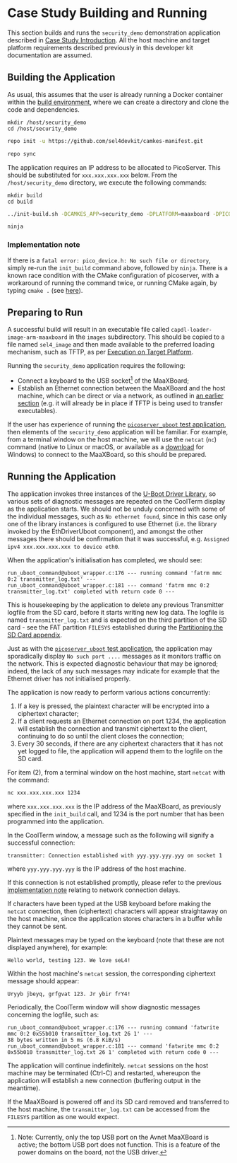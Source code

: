 # Case Study Building and Running

This section builds and runs the `security_demo` demonstration application described in [Case Study Introduction](case_study_introduction.md). All the host machine and target platform requirements described previously in this developer kit documentation are assumed.

## Building the Application

As usual, this assumes that the user is already running a Docker container within the [build environment](build_environment_setup.md), where we can create a directory and clone the code and dependencies.

```text
mkdir /host/security_demo
cd /host/security_demo
```

```bash
repo init -u https://github.com/sel4devkit/camkes-manifest.git
```

```bash
repo sync
```

The application requires an IP address to be allocated to PicoServer. This should be substituted for `xxx.xxx.xxx.xxx` below. From the `/host/security_demo` directory, we execute the following commands:

```text
mkdir build
cd build
```

```bash
../init-build.sh -DCAMKES_APP=security_demo -DPLATFORM=maaxboard -DPICOSERVER_IP_ADDR=xxx.xxx.xxx.xxx
```

```bash
ninja
```

### Implementation note

If there is a `fatal error: pico_device.h: No such file or directory`, simply re-run the `init_build` command above, followed by `ninja`. There is a known race condition with the CMake configuration of picoserver, with a workaround of running the command twice, or running CMake again, by typing `cmake .` (see [here](https://lists.sel4.systems/hyperkitty/list/devel@sel4.systems/thread/O5B42BFF4FZ2WSCPUK6C6QUAJHD6DETN/)).

## Preparing to Run

A successful build will result in an executable file called `capdl-loader-image-arm-maaxboard` in the `images` subdirectory. This should be copied to a file named `sel4_image` and then made available to the preferred loading mechanism, such as TFTP, as per [Execution on Target Platform](execution_on_target_platform.md).

Running the `security_demo` application requires the following:

- Connect a keyboard to the USB socket[^1] of the MaaXBoard;
- Establish an Ethernet connection between the MaaXBoard and the host machine, which can be direct or via a network, as outlined in [an earlier section](bootloader.md#loading-via-tftp) (e.g. it will already be in place if TFTP is being used to transfer executables).

[^1]: Note: Currently, only the top USB port on the Avnet MaaXBoard is active; the bottom USB port does not function. This is a feature of the power domains on the board, not the USB driver.

If the user has experience of running the [`picoserver_uboot` test application](uboot_driver_usage.md#test-application-picoserver_uboot), then elements of the `security_demo` application will be familiar. For example, from a terminal window on the host machine, we will use the `netcat` (`nc`) command (native to Linux or macOS, or available as a [download](https://nmap.org/ncat/) for Windows) to connect to the MaaXBoard, so this should be prepared.

## Running the Application

The application invokes three instances of the [U-Boot Driver Library](uboot_driver_library.md), so various sets of diagnostic messages are repeated on the CoolTerm display as the application starts. We should not be unduly concerned with some of the individual messages, such as `No ethernet found`, since in this case only one of the library instances is configured to use Ethernet (i.e. the library invoked by the EthDriverUboot component), and amongst the other messages there should be confirmation that it was successful, e.g. `Assigned ipv4 xxx.xxx.xxx.xxx to device eth0`.

When the application's initialisation has completed, we should see:

```text
run_uboot_command@uboot_wrapper.c:176 --- running command 'fatrm mmc 0:2 transmitter_log.txt' ---
run_uboot_command@uboot_wrapper.c:181 --- command 'fatrm mmc 0:2 transmitter_log.txt' completed with return code 0 ---
```

This is housekeeping by the application to delete any previous Transmitter logfile from the SD card, before it starts writing new log data. The logfile is named `transmitter_log.txt` and is expected on the third partition of the SD card - see the FAT partition `FILESYS` established during the [Partitioning the SD Card appendix](appendices/partitioning_sd_card.md).

Just as with the [`picoserver_uboot` test application](uboot_driver_usage.md#test-application-picoserver_uboot), the application may sporadically display `No such port ....` messages as it monitors traffic on the network. This is expected diagnostic behaviour that may be ignored; indeed, the lack of any such messages may indicate for example that the Ethernet driver has not initialised properly.

The application is now ready to perform various actions concurrently:

1. If a key is pressed, the plaintext character will be encrypted into a ciphertext character;
2. If a client requests an Ethernet connection on port 1234, the application will establish the connection and transmit ciphertext to the client, continuing to do so until the client closes the connection;
3. Every 30 seconds, if there are any ciphertext characters that it has not yet logged to file, the application will append them to the logfile on the SD card.

For item (2), from a terminal window on the host machine, start `netcat` with the command:

```bash
nc xxx.xxx.xxx.xxx 1234
```

where `xxx.xxx.xxx.xxx` is the IP address of the MaaXBoard, as previously specified in the `init_build` call, and 1234 is the port number that has been programmed into the application.

In the CoolTerm window, a message such as the following will signify a successful connection:

```text
transmitter: Connection established with yyy.yyy.yyy.yyy on socket 1
```

where `yyy.yyy.yyy.yyy` is the IP address of the host machine.

If this connection is not established promptly, please refer to the previous [implementation note](uboot_driver_usage.md#implementation-note) relating to network connection delays.

If characters have been typed at the USB keyboard before making the `netcat` connection, then (ciphertext) characters will appear straightaway on the host machine, since the application stores characters in a buffer while they cannot be sent.

Plaintext messages may be typed on the keyboard (note that these are not displayed anywhere), for example:

```text
Hello world, testing 123. We love seL4!
```

Within the host machine's `netcat` session, the corresponding ciphertext message should appear:

```text
Uryyb jbeyq, grfgvat 123. Jr ybir frY4!
```

Periodically, the CoolTerm window will show diagnostic messages concerning the logfile, such as:

```text
run_uboot_command@uboot_wrapper.c:176 --- running command 'fatwrite mmc 0:2 0x55b010 transmitter_log.txt 26 1' ---
38 bytes written in 5 ms (6.8 KiB/s)
run_uboot_command@uboot_wrapper.c:181 --- command 'fatwrite mmc 0:2 0x55b010 transmitter_log.txt 26 1' completed with return code 0 ---
```

The application will continue indefinitely. `netcat` sessions on the host machine may be terminated (Ctrl-C) and restarted, whereupon the application will establish a new connection (buffering output in the meantime).

If the MaaXBoard is powered off and its SD card removed and transferred to the host machine, the `transmitter_log.txt` can be accessed from the `FILESYS` partition as one would expect.
